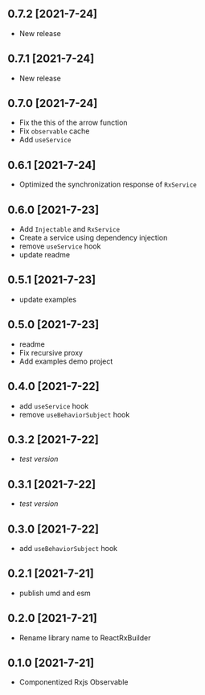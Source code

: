 ## 0.7.2 [2021-7-24]

- New release

## 0.7.1 [2021-7-24]

- New release

## 0.7.0 [2021-7-24]

- Fix the this of the arrow function
- Fix `observable` cache
- Add `useService`

## 0.6.1 [2021-7-24]

- Optimized the synchronization response of `RxService`

## 0.6.0 [2021-7-23]

- Add `Injectable` and `RxService`  
- Create a service using dependency injection
- remove `useService` hook
- update readme

## 0.5.1 [2021-7-23]

- update examples

## 0.5.0 [2021-7-23]

- readme
- Fix recursive proxy
- Add examples demo project

## 0.4.0 [2021-7-22]

- add `useService` hook
- remove `useBehaviorSubject` hook

## 0.3.2 [2021-7-22]

- *test version*

## 0.3.1 [2021-7-22]

- *test version*

## 0.3.0 [2021-7-22]

- add `useBehaviorSubject` hook

## 0.2.1 [2021-7-21]

- publish umd and esm

## 0.2.0 [2021-7-21]

- Rename library name to ReactRxBuilder

## 0.1.0 [2021-7-21]

- Componentized Rxjs Observable